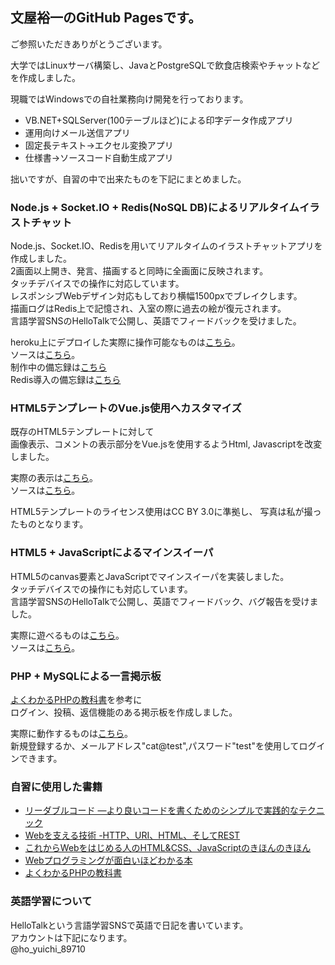 ## 文屋裕一のGitHub Pagesです。

ご参照いただきありがとうございます。  
  
大学ではLinuxサーバ構築し、JavaとPostgreSQLで飲食店検索やチャットなどを作成しました。  

現職ではWindowsでの自社業務向け開発を行っております。   
- VB.NET+SQLServer(100テーブルほど)による印字データ作成アプリ
- 運用向けメール送信アプリ
- 固定長テキスト->エクセル変換アプリ
- 仕様書->ソースコード自動生成アプリ

拙いですが、自習の中で出来たものを下記にまとめました。

### Node.js + Socket.IO + Redis(NoSQL DB)によるリアルタイムイラストチャット

Node.js、Socket.IO、Redisを用いてリアルタイムのイラストチャットアプリを作成しました。  
2画面以上開き、発言、描画すると同時に全画面に反映されます。  
タッチデバイスでの操作に対応しています。  
レスポンシブWebデザイン対応もしており横幅1500pxでブレイクします。  
描画ログはRedis上で記憶され、入室の際に過去の絵が復元されます。  
言語学習SNSのHelloTalkで公開し、英語でフィードバックを受けました。  

heroku上にデプロイした実際に操作可能なものは[こちら](https://mgn-echat.herokuapp.com/)。  
ソースは[こちら](https://github.com/mgningithub/eChat)。  
制作中の備忘録は[こちら](https://github.com/mgningithub/eChat/blob/master/memo.md)  
Redis導入の備忘録は[こちら](https://github.com/mgningithub/test-redis/blob/master/memo.md)

### HTML5テンプレートのVue.js使用へカスタマイズ

既存のHTML5テンプレートに対して  
画像表示、コメントの表示部分をVue.jsを使用するようHtml, Javascriptを改変しました。

実際の表示は[こちら](https://mgningithub.github.io/photos/)。  
ソースは[こちら](https://github.com/mgningithub/photos)。 

HTML5テンプレートのライセンス使用はCC BY 3.0に準拠し、
写真は私が撮ったものとなります。

### HTML5 + JavaScriptによるマインスイーパ

HTML5のcanvas要素とJavaScriptでマインスイーパを実装しました。  
タッチデバイスでの操作にも対応しています。  
言語学習SNSのHelloTalkで公開し、英語でフィードバック、バグ報告を受けました。

実際に遊べるものは[こちら](https://mgningithub.github.io/js-mineSweeper/)。  
ソースは[こちら](https://github.com/mgningithub/js-mineSweeper)。 

### PHP + MySQLによる一言掲示板

[よくわかるPHPの教科書](https://www.amazon.co.jp/dp/4839964688/)を参考に  
ログイン、投稿、返信機能のある掲示板を作成しました。  

実際に動作するものは[こちら](http://mgoon.php.xdomain.jp/twitter-like/login.php)。  
新規登録するか、メールアドレス"cat@test",パスワード"test"を使用してログインできます。  

### 自習に使用した書籍

- [リーダブルコード ―より良いコードを書くためのシンプルで実践的なテクニック ](https://www.amazon.co.jp/dp/4873115655/)
- [Webを支える技術 -HTTP、URI、HTML、そしてREST](https://www.amazon.co.jp/dp/4774142042/)
- [これからWebをはじめる人のHTML&CSS、JavaScriptのきほんのきほん](https://www.amazon.co.jp/dp/4839959714/)
- [Webプログラミングが面白いほどわかる本](https://www.amazon.co.jp/dp/4046023023/)
- [よくわかるPHPの教科書](https://www.amazon.co.jp/dp/4839964688/)

### 英語学習について
HelloTalkという言語学習SNSで英語で日記を書いています。  
アカウントは下記になります。  
@ho_yuichi_89710
